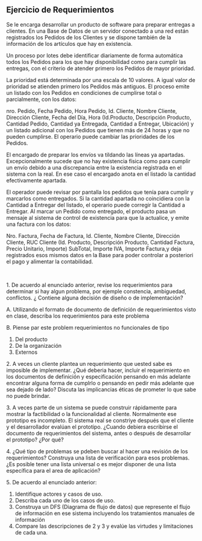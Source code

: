 <h2>Ejercicio de Requerimientos</h2>
<p>Se le encarga desarrollar un producto de software para preparar entregas a clientes.
En una Base de Datos de un servidor conectado a una red están registrados los Pedidos de los Clientes y se
dispone también de la información de los artículos que hay en existencia.</p>

<p>Un proceso por lotes debe identificar diariamente de forma automática todos los Pedidos para los que hay
disponibilidad como para cumplir las entregas, con el criterio de atender primero los Pedidos de mayor prioridad.</p>

<p>La prioridad está determinada por una escala de 10 valores. A igual valor de prioridad se atienden primero los
Pedidos más antiguos. El proceso emite un listado con los Pedidos en condiciones de cumplirse total o
parcialmente, con los datos:</p>

<p>nro. Pedido, Fecha Pedido, Hora Pedido, Id. Cliente, Nombre Cliente, Dirección Cliente, Fecha del Día, Hora
(Id.Producto, Descripción Producto, Cantidad Pedido, Cantidad ya Entregada, Cantidad a Entregar, Ubicación)
y un listado adicional con los Pedidos que tienen más de 24 horas y que no pueden cumplirse. El operario
puede cambiar las prioridades de los Pedidos.</p>

<p>El encargado de preparar los envíos va tildando las líneas ya apartadas. Excepcionalmente sucede que no hay
existencia física como para cumplir un envío debido a una discrepancia entre la existencia registrada en el
sistema con la real. En ese caso el encargado anota en el listado la cantidad efectivamente apartada.</p>
<p>El operador puede revisar por pantalla los pedidos que tenía para cumplir y marcarlos como entregados.
Si la cantidad apartada no coincidiera con la Cantidad a Entregar del listado, el operario puede corregir la
Cantidad a Entregar. Al marcar un Pedido como entregado, el producto pasa un mensaje al sistema de control
de existencia para que la actualice, y emite una factura con los datos:</p>
<p>Nro. Factura, Fecha de Factura, Id. Cliente, Nombre Cliente, Dirección Cliente, RUC Cliente
(Id. Producto, Descripción Producto, Cantidad Factura, Precio Unitario, Importe) SubTotal, Importe IVA, Importe
Factura,y deja registrados esos mismos datos en la Base para poder controlar a posteriori el pago y alimentar la
contabilidad.</p>

<br>
<p>1. De acuerdo al enunciado anterior, revise los requerimientos para determinar si hay algun problema, por ejemple constencia, ambiguedad, conflictos. ¿
Contiene alguna decisión de diseño o de implementación?</p>
<p>A. Utilizando el formato de documento de definición de requerimientos visto en clase, describa los requerimientos para este problema</p>
<p>B. Piense par este problem requerimientos no funcionales de tipo
<ol>
<li>Del producto</li>
<li>De la organización</li>
<li>Externos</li>
</ol>
</p>

<p>2. A veces un cliente plantea un requerimiento que uested sabe es imposible de implementar. ¿Qué deberia hacer, incluir el requerimiento en los documentos de definición y especificación pensando
en más adelante encontrar alguna forma de cumplrlo o pensando en pedir más adelante que sea dejado de lado? Discuta las implicancias éticas de prometer lo que sabe no puede brindar.</p>
<p>3. A veces parte de un sistema se puede construir rápidamente para mostrar la factibilidad o la funcionalidad al cliente. Normalmente ese prototipo es incompleto. El sistema real se constriye después que el cliente y el desarrollador
evalúan el prototipo. ¿Cuando debiera escribirse el documento de requerimientos del sistema, antes o después de desarrollar el prototipo? ¿Por qué?</p>
<p>4. ¿Qué tipo de problemas se pdeben buscar al hacer una revisión de los requerimientos? Construya una lista de verificación para esos problemas. ¿Es posible tener una lista universal o es mejor disponer de una lista específica para el area de aplicación?<p/>

<p>5. De acuerdo al enunciado anterior:
<ol>
<li>Identifique actores y casos de uso.</li>
<li>Describa cada uno de los casos de uso.</li>
<li>Construya un DFS (Diagrama de flujo de datos) que represente el flujo de información en ese sistema incluyendo los tratamientos manuales de información</li>
<li>Compare las descripciones de 2 y 3 y evalúe las virtudes y limitaciones de cada una.</li>
</ol>
</p>
</p>
